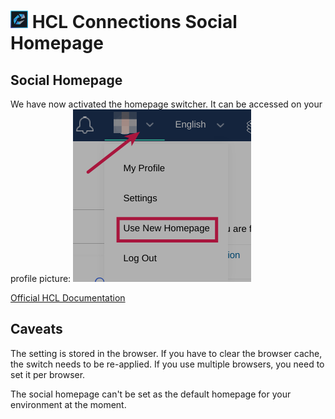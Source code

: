 # <img src="/assets/images/HCL_Connection_Master.png" alt="ConnectionsLogo" height="28" /> HCL Connections Social Homepage

## Social Homepage

We have now activated the homepage switcher. It can be accessed on your profile picture:
![Homepage Switcher](/assets/images/screen-shots/connections/homepage-switcher.png)

[Official HCL Documentation](https://help.hcltechsw.com/connections/v65/user/homepage/hframe.html)

## Caveats

The setting is stored in the browser. If you have to clear the browser cache, the switch needs to be re-applied. If you use multiple browsers, you need to set it per browser.

The social homepage can't be set as the default homepage for your environment at the moment.
